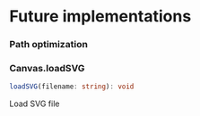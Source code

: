 # Future implementations

### Path optimization

### Canvas.loadSVG
```ts
loadSVG(filename: string): void
```
Load SVG file

